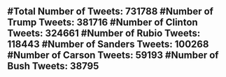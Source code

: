 #Total Number of Tweets: 731788 
#Number of Trump Tweets: 381716
#Number of Clinton Tweets: 324661
#Number of Rubio Tweets: 118443
#Number of Sanders Tweets: 100268
#Number of Carson Tweets: 59193
#Number of Bush Tweets: 38795
---
